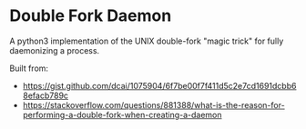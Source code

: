 # Double Fork Daemon

A python3 implementation of the UNIX double-fork "magic trick" for fully daemonizing a process.

Built from:

-   https://gist.github.com/dcai/1075904/6f7be00f7f411d5c2e7cd1691dcbb68efacb789c
-   https://stackoverflow.com/questions/881388/what-is-the-reason-for-performing-a-double-fork-when-creating-a-daemon
